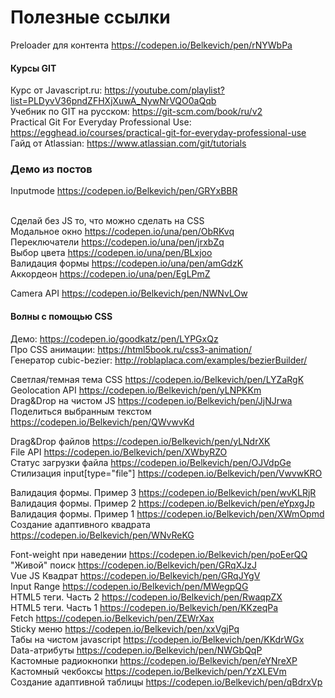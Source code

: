 # Полезные ссылки
Preloader для контента https://codepen.io/Belkevich/pen/rNYWbPa<br>

#### Курсы GIT
Курс от Javascript.ru: https://youtube.com/playlist?list=PLDyvV36pndZFHXjXuwA_NywNrVQO0aQqb <br>
Учебник по GIT на русском: https://git-scm.com/book/ru/v2 <br>
Practical Git For Everyday Professional Use: https://egghead.io/courses/practical-git-for-everyday-professional-use <br>
Гайд от Atlassian: https://www.atlassian.com/git/tutorials <br>

### Демо из постов
Inputmode https://codepen.io/Belkevich/pen/GRYxBBR<br><br>

Сделай без JS то, что можно сделать на CSS<br>
Модальное окно https://codepen.io/una/pen/ObRKvq<br>
Переключатели https://codepen.io/una/pen/jrxbZq<br>
Выбор цвета https://codepen.io/una/pen/BLxjoo<br>
Валидация формы https://codepen.io/una/pen/amGdzK<br>
Аккордеон https://codepen.io/una/pen/EgLPmZ<br>

Camera API https://codepen.io/Belkevich/pen/NWNvLOw<br>

#### Волны с помощью CSS
Демо: https://codepen.io/goodkatz/pen/LYPGxQz<br>
Про CSS анимации: https://html5book.ru/css3-animation/<br>
Генератор cubic-bezier: http://roblaplaca.com/examples/bezierBuilder/<br>

Светлая/темная тема CSS https://codepen.io/Belkevich/pen/LYZaRgK<br>
Geolocation API https://codepen.io/Belkevich/pen/yLNPKKm<br>
Drag&Drop на чистом JS https://codepen.io/Belkevich/pen/JjNJrwa<br>
Поделиться выбранным текстом https://codepen.io/Belkevich/pen/QWvwvKd<br>

Drag&Drop файлов https://codepen.io/Belkevich/pen/yLNdrXK<br>
File API https://codepen.io/Belkevich/pen/XWbyRZO<br>
Статус загрузки файла https://codepen.io/Belkevich/pen/OJVdpGe<br>
Стилизация input[type="file"] https://codepen.io/Belkevich/pen/VwvwKRO<br>

Валидация формы. Пример 3 https://codepen.io/Belkevich/pen/wvKLRjR<br>
Валидация формы. Пример 2 https://codepen.io/Belkevich/pen/eYpxgJp<br>
Валидация формы. Пример 1 https://codepen.io/Belkevich/pen/XWmOpmd<br>
Создание адаптивного квадрата https://codepen.io/Belkevich/pen/WNvReKG<br>

Font-weight при наведении https://codepen.io/Belkevich/pen/poEerQQ<br>
"Живой" поиск https://codepen.io/Belkevich/pen/GRqXJzJ<br>
Vue JS Квадрат https://codepen.io/Belkevich/pen/GRqJYgV<br>
Input Range https://codepen.io/Belkevich/pen/MWegpQG<br>
HTML5 теги. Часть 2 https://codepen.io/Belkevich/pen/RwaqpZX<br>
HTML5 теги. Часть 1 https://codepen.io/Belkevich/pen/KKzeqPa<br>
Fetch https://codepen.io/Belkevich/pen/ZEWrXax<br>
Sticky меню https://codepen.io/Belkevich/pen/xxVgjPq<br>
Табы на чистом javascript https://codepen.io/Belkevich/pen/KKdrWGx<br>
Data-атрибуты https://codepen.io/Belkevich/pen/NWGbQqP<br>
Кастомные радиокнопки https://codepen.io/Belkevich/pen/eYNreXP<br>
Кастомный чекбоксы https://codepen.io/Belkevich/pen/YzXLEVm<br>
Создание адаптивной таблицы https://codepen.io/Belkevich/pen/qBdrxVp<br>
